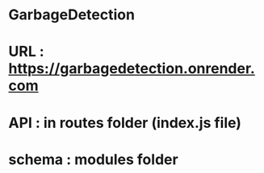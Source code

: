 # GarbageDetection

# URL : https://garbagedetection.onrender.com
# API : in routes folder (index.js file)

# schema : modules folder
